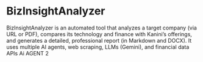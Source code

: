 # BizInsightAnalyzer
BizInsightAnalyzer is an automated tool that analyzes a target company (via URL or PDF), compares its technology and finance with Kanini’s offerings, and generates a detailed, professional report (in Markdown and DOCX). It uses multiple AI agents, web scraping, LLMs (Gemini), and financial data APIs
Ai AGENT 2
